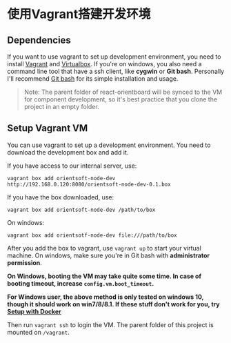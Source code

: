 # 使用Vagrant搭建开发环境

## Dependencies

If you want to use vagrant to set up development environment, you need to install [Vagrant](https://www.vagrantup.com/) and [Virtualbox](https://www.virtualbox.org/). If you're on windows, you also need a command line tool that have a ssh client, like **cygwin** or **Git bash**. Personally I'll recommend [Git bash](https://git-for-windows.github.io/) for its simple installation and usage.

> Note: The parent folder of react-orientboard will be synced to the VM for
> component development, so it's best practice that you clone the project in
> an empty folder.

## Setup Vagrant VM

You can use vagrant to set up a development environment. You need to download the development box and add it.

If you have access to our internal server, use:

```
vagrant box add orientsoft-node-dev http://192.168.0.120:8080/orientsoft-node-dev-0.1.box
```

If you have the box downloaded, use:

```
vagrant box add orientsoft-node-dev /path/to/box
```

On windows:

```
vagrant box add orientsotf-node-dev file:///path/to/box
```

After you add the box to vagrant, use `vagrant up` to start your virtual machine. On windows, make sure you're in Git bash with **administrator permission**.

**On Windows, booting the VM may take quite some time. In case of booting timeout, increase `config.vm.boot_timeout`.**

**For Windows user, the above method is only tested on windows 10, though it should work on win7/8/8.1. If these stuff don't work for you, try [Setup with Docker](docker.md)**

Then run `vagrant ssh` to login the VM. The parent folder of this project is mounted on `/vagrant`.
